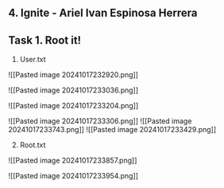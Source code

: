 ## 4. Ignite - Ariel Ivan Espinosa Herrera

## Task 1. Root it!

1. User.txt

![[Pasted image 20241017232920.png]]

![[Pasted image 20241017233036.png]]

![[Pasted image 20241017233204.png]]

![[Pasted image 20241017233306.png]]
![[Pasted image 20241017233743.png]]
![[Pasted image 20241017233429.png]]

2. Root.txt

![[Pasted image 20241017233857.png]]

![[Pasted image 20241017233954.png]]




